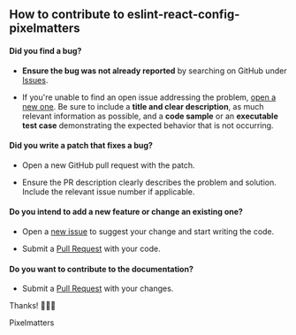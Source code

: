 ## How to contribute to eslint-react-config-pixelmatters

#### **Did you find a bug?**

* **Ensure the bug was not already reported** by searching on GitHub under [Issues](https://github.com/Pixelmatters/eslint-react-config-pixelmatters/issues).

* If you're unable to find an open issue addressing the problem, [open a new one](https://github.com/Pixelmatters/eslint-react-config-pixelmatters/issues/new). Be sure to include a **title and clear description**, as much relevant information as possible, and a **code sample** or an **executable test case** demonstrating the expected behavior that is not occurring.

#### **Did you write a patch that fixes a bug?**

* Open a new GitHub pull request with the patch.

* Ensure the PR description clearly describes the problem and solution. Include the relevant issue number if applicable.

#### **Do you intend to add a new feature or change an existing one?**

* Open a [new issue](https://github.com/Pixelmatters/eslint-react-config-pixelmatters/issues/new) to suggest your change and start writing the code.

* Submit a [Pull Request](https://github.com/Pixelmatters/eslint-react-config-pixelmatters/compare) with your code.

#### **Do you want to contribute to the documentation?**

* Submit a [Pull Request](https://github.com/Pixelmatters/eslint-react-config-pixelmatters/compare) with your changes.

Thanks! 🧡🧡🧡

Pixelmatters
